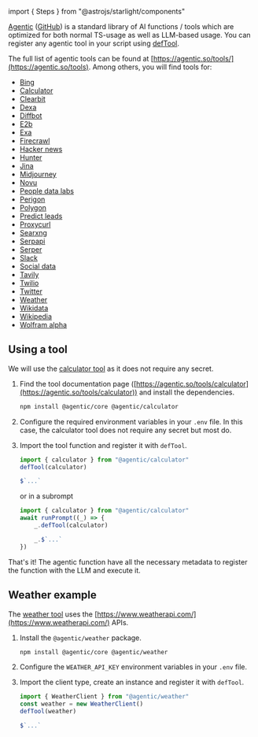 
import { Steps } from "@astrojs/starlight/components"

[Agentic](https://agentic.so) ([GitHub](https://github.com/transitive-bullshit/agentic)) is
a standard library of AI functions / tools
which are optimized for both normal TS-usage as well as LLM-based usage.
You can register any agentic tool in your script using [defTool](/genaiscript/reference/scripts/tools).

The full list of agentic tools can be found at [https://agentic.so/tools/](https://agentic.so/tools).
Among others, you will find tools for:

-   [Bing](https://agentic.so/tools/bing)
-   [Calculator](https://agentic.so/tools/calculator)
-   [Clearbit](https://agentic.so/tools/clearbit)
-   [Dexa](https://agentic.so/tools/dexa)
-   [Diffbot](https://agentic.so/tools/diffbot)
-   [E2b](https://agentic.so/tools/e2b)
-   [Exa](https://agentic.so/tools/exa)
-   [Firecrawl](https://agentic.so/tools/firecrawl)
-   [Hacker news](https://agentic.so/tools/hacker-news)
-   [Hunter](https://agentic.so/tools/hunter)
-   [Jina](https://agentic.so/tools/jina)
-   [Midjourney](https://agentic.so/tools/midjourney)
-   [Novu](https://agentic.so/tools/novu)
-   [People data labs](https://agentic.so/tools/people-data-labs)
-   [Perigon](https://agentic.so/tools/perigon)
-   [Polygon](https://agentic.so/tools/polygon)
-   [Predict leads](https://agentic.so/tools/predict-leads)
-   [Proxycurl](https://agentic.so/tools/proxycurl)
-   [Searxng](https://agentic.so/tools/searxng)
-   [Serpapi](https://agentic.so/tools/serpapi)
-   [Serper](https://agentic.so/tools/serper)
-   [Slack](https://agentic.so/tools/slack)
-   [Social data](https://agentic.so/tools/social-data)
-   [Tavily](https://agentic.so/tools/tavily)
-   [Twilio](https://agentic.so/tools/twilio)
-   [Twitter](https://agentic.so/tools/twitter)
-   [Weather](https://agentic.so/tool/weather)
-   [Wikidata](https://agentic.so/tools/wikidata)
-   [Wikipedia](https://agentic.so/tools/wikipedia)
-   [Wolfram alpha](https://agentic.so/tools/wolfram-alpha)

## Using a tool

We will use the [calculator tool](https://agentic.so/tools/calculator)
as it does not require any secret.

<Steps>

<ol>

<li>

Find the tool documentation page ([https://agentic.so/tools/calculator](https://agentic.so/tools/calculator))
and install the dependencies.

```sh
npm install @agentic/core @agentic/calculator
```

</li>

<li>

Configure the required environment variables in your `.env` file.
In this case, the calculator tool does not require any secret but most do.

</li>

<li>

Import the tool function and register it with `defTool`.

```js "defTool(calculator)"
import { calculator } from "@agentic/calculator"
defTool(calculator)

$`...`
```

or in a subrompt

```js "_.defTool(calculator)"
import { calculator } from "@agentic/calculator"
await runPrompt((_) => {
    _.defTool(calculator)

    _.$`...`
})
```

</li>

</ol>

</Steps>

That's it! The agentic function have all the necessary metadata
to register the function with the LLM and execute it.

## Weather example

The [weather tool](https://agentic.so/tools/weather)
uses the [https://www.weatherapi.com/](https://www.weatherapi.com/) APIs.

<Steps>

<ol>

<li>

Install the `@agentic/weather` package.

```sh
npm install @agentic/core @agentic/weather
```

</li>

<li>

Configure the `WEATHER_API_KEY` environment variables in your `.env` file.

</li>

<li>

Import the client type, create an instance and register it with `defTool`.

```js
import { WeatherClient } from "@agentic/weather"
const weather = new WeatherClient()
defTool(weather)

$`...`
```

</li>

</ol>

</Steps>